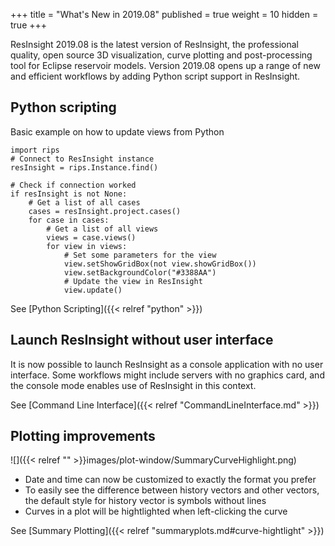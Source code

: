 +++
title = "What's New in 2019.08"
published = true
weight = 10
hidden = true
+++

ResInsight 2019.08 is the latest version of ResInsight, the professional quality, open source 3D visualization, curve plotting and post-processing tool for Eclipse reservoir models. Version 2019.08 opens up a range of new and efficient workflows by adding Python script support in ResInsight.

## Python scripting

Basic example on how to update views from Python

```
import rips
# Connect to ResInsight instance
resInsight = rips.Instance.find()

# Check if connection worked
if resInsight is not None:
    # Get a list of all cases
    cases = resInsight.project.cases()
    for case in cases:
        # Get a list of all views
        views = case.views()
        for view in views:
            # Set some parameters for the view
            view.setShowGridBox(not view.showGridBox())
            view.setBackgroundColor("#3388AA")            
            # Update the view in ResInsight
            view.update()
```

See [Python Scripting]({{< relref "python" >}})


## Launch ResInsight without user interface

It is now possible to launch ResInsight as a console application with no user interface. Some workflows might include servers with no graphics card, and the console mode enables use of ResInsight in this context.

See [Command Line Interface]({{< relref "CommandLineInterface.md" >}})

## Plotting improvements

![]({{< relref "" >}}images/plot-window/SummaryCurveHighlight.png)

- Date and time can now be customized to exactly the format you prefer
- To easily see the difference between history vectors and other vectors, the default style for history vector is symbols without lines
- Curves in a plot will be hightlighted when left-clicking the curve

See [Summary Plotting]({{< relref "summaryplots.md#curve-hightlight" >}})

